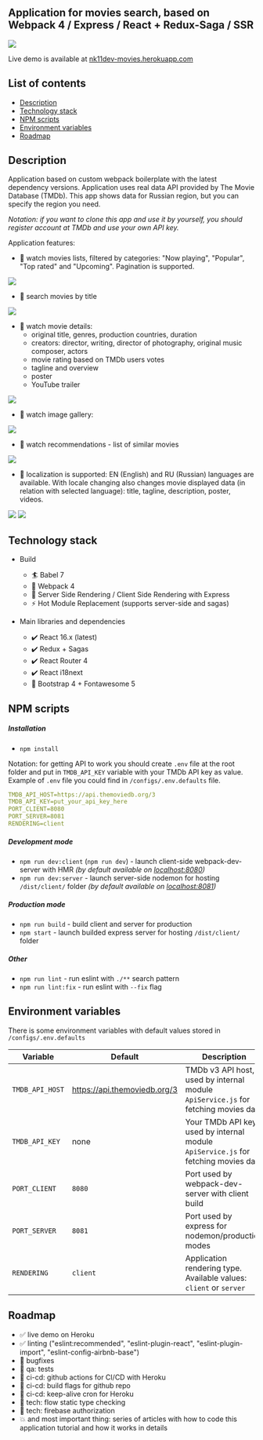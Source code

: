 ## Application for movies search, based on Webpack 4 / Express / React + Redux-Saga / SSR
<img src="src/assets/img/build-stack.gif">

Live demo is available at [nk11dev-movies.herokuapp.com](https://nk11dev-movies.herokuapp.com/)

## List of contents

- [Description](#Description)
- [Technology stack](#Technology-stack)
- [NPM scripts](#NPM-scripts)
- [Environment variables](#Environment-variables)
- [Roadmap](#Roadmap)

## Description
Application based on custom webpack boilerplate with the latest dependency versions. Application uses real data API provided by The Movie Database (TMDb). This app shows data for Russian region, but you can specify the region you need. 

*Notation: if you want to clone this app and use it by yourself, you should register account at TMDb and use your own API key.* 

Application features: 
- 🎥 watch movies lists, filtered by categories: "Now playing", "Popular", "Top rated" and "Upcoming". Pagination is supported.
<img src="src/assets/img/screens/screen_1.png">

- 🎥 search movies by title
<img src="src/assets/img/screens/screen_2.png">

- 🎥 watch movie details:
    - original title, genres, production countries, duration
    - creators: director, writing, director of photography, original music composer, actors
    - movie rating based on TMDb users votes
    - tagline and overview
    - poster
    - YouTube trailer 
<img src="src/assets/img/screens/screen_3.png">

- 🎥 watch image gallery:
<img src="src/assets/img/screens/screen_4.png">

- 🎥 watch recommendations - list of similar movies
<img src="src/assets/img/screens/screen_5.png">
    
- 🎥 localization is supported: EN (English) and RU (Russian) languages are available. With locale changing also changes movie displayed data (in relation with selected language): title, tagline, description, poster, videos.
<img src="src/assets/img/screens/screen_6.png">
<img src="src/assets/img/screens/screen_7.png">

## Technology stack

- Build
    - 🏄 Babel 7
    - 🎁 Webpack 4
    - 🚀 Server Side Rendering / Client Side Rendering with Express
    - ⚡ Hot Module Replacement  (supports server-side and sagas)

- Main libraries and dependencies
  - ✔️ React 16.x (latest)
  - ✔️ Redux + Sagas
  - ✔️ React Router 4
  - ✔️ React i18next
  - 🍦️ Bootstrap 4 + Fontawesome 5

## NPM scripts
##### Installation
- `npm install`

Notation: for getting API to work you should create `.env` file at the root folder and put in `TMDB_API_KEY` variable with your TMDb API key as value.
Example of `.env` file you could find in `/configs/.env.defaults` file.
```yaml
TMDB_API_HOST=https://api.themoviedb.org/3
TMDB_API_KEY=put_your_api_key_here
PORT_CLIENT=8080
PORT_SERVER=8081
RENDERING=client
```


##### Development mode
- `npm run dev:client` (`npm run dev`) - launch client-side webpack-dev-server with HMR *(by default available on [localhost:8080](http://localhost:8080))*
- `npm run dev:server` - launch server-side nodemon for hosting `/dist/client/` folder *(by default available on [localhost:8081](http://localhost:8081))*

##### Production mode
- `npm run build` - build client and server for production
- `npm start` - launch builded express server for hosting `/dist/client/` folder 

##### Other
- `npm run lint` - run eslint with `./**` search pattern 
- `npm run lint:fix` - run eslint with `--fix` flag

## Environment variables

There is some environment variables with default values stored in `/configs/.env.defaults`

| Variable         | Default            | Description                                                      
| ---------------- | ------------------ |------------------ |
| `TMDB_API_HOST` | https://api.themoviedb.org/3 | TMDb v3 API host, used by internal module `ApiService.js` for fetching movies data |
| `TMDB_API_KEY` | none | Your TMDb API key, used by internal module `ApiService.js` for fetching movies data |
| `PORT_CLIENT` | `8080` | Port used by webpack-dev-server with client build |
| `PORT_SERVER` | `8081` | Port used by express for nodemon/production modes |
| `RENDERING` | `client` | Application rendering type. Available values: `client` or `server` |

## Roadmap
- ✅ live  demo on Heroku
- ✅ linting ("eslint:recommended", "eslint-plugin-react", "eslint-plugin-import", "eslint-config-airbnb-base")
- 🐾 bugfixes
- 🔲 qa: tests
- 🔲 ci-cd: github actions for CI/CD with Heroku
- 🔲 ci-cd: build flags for github repo
- 🔲 ci-cd: keep-alive cron for Heroku
- 🔲 tech: flow static type checking
- 🔲 tech: firebase authorization
- 💥 and most important thing: series of articles with how to code this application tutorial and how it works in details
